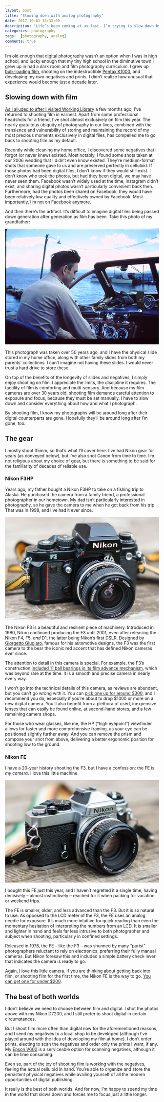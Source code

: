 ```yaml
---
layout: post
title: "Slowing down with analog photography"
date: 2017-10-01 18:33:00
description: "Life’s been coming at us fast. I’m trying to slow down by going back to analog."
categories: photography
tags:  [photography, analog]
comments: true
---
```

I’m old enough that digital photography wasn’t an option when I was in high school, and lucky enough that my tiny high school in the diminutive town I grew up in had a dark room and film photography curriculum. I grew up [bulk-loading film](https://www.lomography.com/magazine/199753-bulk-film-loading-or-how-to-roll-your-own-joint), shooting on the indestructible [Pentax K1000](https://en.wikipedia.org/wiki/Pentax_K1000), and developing my own negatives and prints. I didn’t realize how unusual that experience would become just a decade later.

## Slowing down with film
[As I alluded to after I visited Working Library](/working-library/) a few months ago, I’ve returned to shooting film in earnest. Apart from some professional headshots for a friend, I’ve shot almost exclusively on film this year. The nearly gratuitous ubiquity of photography in our lives, combined with the transience and vulnerability of storing and maintaining the record of my most precious moments exclusively in digital files, has compelled me to go back to shooting film as my default.

Recently while cleaning my home office, I discovered some negatives that I forgot (or never knew) existed. Most notably, I found some shots taken at our 2006 wedding that I didn’t even know existed. They’re medium-format shots that someone gave to us and are preserved perfectly in celluloid. If those photos had been digital files, I don’t know if they would still exist. I don’t know who took the photos, but had they been digital, we may have never seen them. Facebook wasn’t widely used at the time, Instagram didn’t exist, and sharing digital photos wasn’t particularly convenient back then. Furthermore, had the photos been shared on Facebook, they would have been relatively low quality and effectively owned by Facebook. Most importantly, [I’m not on Facebook anymore](/leaving-facebook/).

And then there’s the artifact. It’s difficult to imagine digital files being passed down generation after generation as film has been. Take this photo of my grandfather:

![My grandfather piloting a boat](../assets/images/slide_grandpa.jpg)

This photograph was taken over 50 years ago, and I have the physical slide stored in my home office, along with other family slides from both my parents’ collections. I can’t imagine not having these slides. I would never trust a hard drive to store these.  

On top of the benefits of the longevity of slides and negatives, I simply enjoy shooting on film. I appreciate the limits, the discipline it requires. The tactility of film is comforting and multi-sensory. And because my film cameras are over 30 years old, shooting film demands careful attention to exposure and focus, because they must be set manually. I have to slow down and consider everything about how and what I photograph. 

By shooting film, I know my photographs will be around long after their digital counterparts are gone. Hopefully they’ll be around long after I’m gone, too.

## The gear
I mostly shoot 35mm, so that’s what I’ll cover here. I’ve had Nikon gear for years (as conveyed below), but I’ve also shot Canon from time to time. I’m not religious about my choice of gear, but there is something to be said for the familiarity of decades of reliable use.

### Nikon F3HP
Years ago, my father bought a Nikon F3HP to take on a fishing trip to Alaska. He purchased the camera from a family friend, a professional photographer in our hometown. My dad isn’t particularly interested in photography, so he gave the camera to me when he got back from his trip. That was in 1998, and I’ve had it ever since.

![Nikon F3HP camera](../assets/images/nikonf3hp.jpg)

The Nikon F3 is a beautiful and resilient piece of machinery. Introduced in 1980, Nikon continued producing the F3 until 2001, even after releasing the Nikon F4, F5, _and_ D1, the latter being Nikon’s first DSLR. Designed by [Giorgetto Giugiaro](https://en.wikipedia.org/wiki/Giorgetto_Giugiaro), famous for his automotive designs, the F3 was the first camera to the bear the iconic red accent that has defined Nikon cameras ever since. 

The attention to detail in this camera is special. For example, the F3’s construction [included 11 ball bearings in its film advance mechanism](http://www.mir.com.my/rb/photography/hardwares/classics/nikonf3ver2/htmls/index3.htm), which was beyond rare at the time. It is a smooth and precise camera in nearly every way.

I won’t go into the technical details of this camera, as  reviews are abundant, but you can’t go wrong with it. You can [pick one up for around $300](http://www.ebay.com/bhp/nikon-f3), and I recommend you do, especially if you’re about to drop $1000 or more on a new digital camera. You’ll also benefit from a plethora of used, inexpensive lenses that can easily be found online, at second-hand stores, and a few remaining camera shops.

For those who wear glasses, like me, the HP (“high eyepoint”) viewfinder allows for faster and more comprehensive framing, as your eye can be positioned slightly further away. And you can remove the prism and compose your shot from above, delivering a better ergonomic position for shooting low to the ground.

### Nikon FE
I have a 20-year history shooting the F3, but I have a  confession: the FE is _my camera_. I love this little machine.

![Nikon FE camera](../assets/images/nikonfe.jpg)

I bought this FE just this year, and I haven’t regretted it a single time, having decisively – almost instinctively – reached for it when packing for vacation or weekend trips.

The FE is smaller, older, and less advanced than the F3. But it is so natural to use. As opposed to the LCD meter of the F3, the FE uses an analog needle for exposure. It’s much more intuitive for quick reading than even the momentary hesitation of interpreting the numbers from an LCD. It is smaller and lighter in hand and feels far less intrusive to both photographer and subject when shooting, particularly in confined settings.

Released in 1978, the FE – like the F3 – was shunned by many “purist” photographers reluctant to rely on electronics, preferring their fully manual cameras. But Nikon foresaw this and included a simple battery check lever that indicates the camera is ready to go.

Again, I love this little camera. If you are thinking about getting back into film, or shooting film for the first time, the Nikon FE is the way to go. [You can get one for under $200](https://www.ebay.com/sch/i.html?_nkw=nikon%20fe&ssPageName=GSTL).

## The best of both worlds
I don’t believe we need to choose between film and digital. I shot the photos above with my Nikon D7200, and I still prefer to shoot digital in certain circumstances.

But I shoot film more often than digital now for the aforementioned reasons, and I send my negatives to a local shop to be developed (although I’ve played around with the idea of developing my film at home). I don’t order prints, electing to scan the negatives and order only the prints I want, if any. My [Epson V600](https://www.bhphotovideo.com/c/product/647187-REG/Epson_B11B198011_Perfection_V600_Photo_Scanner.html) is a serviceable option for scanning negatives, although it can be time consuming.

Even so, part of the joy of shooting film is working with the negatives, feeling the actual celluloid in hand. You’re able to organize and store the persistent physical negatives while availing yourself of all the modern opportunities of digital publishing. 

It really is the best of both worlds. And for now, I’m happy to spend my time in the world that slows down and forces me to focus just a little longer.
